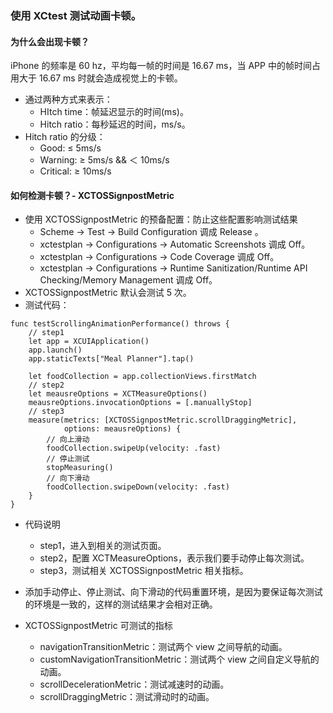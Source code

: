 ### 使用 XCtest 测试动画卡顿。

#### 为什么会出现卡顿？
iPhone 的频率是 60 hz，平均每一帧的时间是 16.67 ms，当 APP 中的帧时间占用大于 16.67 ms 时就会造成视觉上的卡顿。

* 通过两种方式来表示：
    - HItch time：帧延迟显示的时间(ms)。
    - Hitch ratio：每秒延迟的时间，ms/s。
* Hitch ratio 的分级：
    - Good: ≤ 5ms/s
    - Warning: ≥ 5ms/s && ＜ 10ms/s  
    - Critical: ≥ 10ms/s          

#### 如何检测卡顿？- XCTOSSignpostMetric
* 使用 XCTOSSignpostMetric 的预备配置：防止这些配置影响测试结果
    - Scheme -> Test -> Build Configuration 调成 Release 。
    - xctestplan -> Configurations -> Automatic Screenshots 调成 Off。
    - xctestplan -> Configurations -> Code Coverage 调成 Off。
    - xctestplan -> Configurations -> Runtime Sanitization/Runtime API Checking/Memory Management 调成 Off。
* XCTOSSignpostMetric 默认会测试 5 次。
* 测试代码：
```
func testScrollingAnimationPerformance() throws {
    // step1
    let app = XCUIApplication()
    app.launch()
    app.staticTexts["Meal Planner"].tap()
    
    let foodCollection = app.collectionViews.firstMatch
    // step2
    let meausreOptions = XCTMeasureOptions()
    meausreOptions.invocationOptions = [.manuallyStop]
    // step3
    measure(metrics: [XCTOSSignpostMetric.scrollDraggingMetric],
            options: meausreOptions) {
        // 向上滑动
        foodCollection.swipeUp(velocity: .fast)
        // 停止测试 
        stopMeasuring()
        // 向下滑动
        foodCollection.swipeDown(velocity: .fast)
    }
}
```
* 代码说明
    - step1，进入到相关的测试页面。
    - step2，配置 XCTMeasureOptions，表示我们要手动停止每次测试。
    - step3，测试相关 XCTOSSignpostMetric 相关指标。

* 添加手动停止、停止测试、向下滑动的代码重置环境，是因为要保证每次测试的环境是一致的，这样的测试结果才会相对正确。

* XCTOSSignpostMetric 可测试的指标
    - navigationTransitionMetric：测试两个 view 之间导航的动画。
    - customNavigationTransitionMetric：测试两个 view 之间自定义导航的动画。
    - scrollDecelerationMetric：测试减速时的动画。
    - scrollDraggingMetric：测试滑动时的动画。

